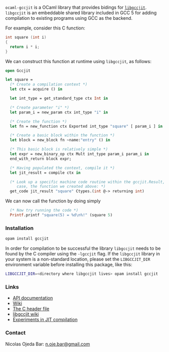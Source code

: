 `ocaml-gccjit` is a OCaml library that provides bidings for
[`libgccjit`](https://gcc.gnu.org/wiki/JIT).  `libgccjit` is an embeddable
shared library included in GCC 5 for adding compilation to existing programs
using GCC as the backend.

For example, consider this C function:

```c
int square (int i)
{
  return i * i;
}
```

We can construct this function at runtime using `libgccjit`, as follows:

```ocaml
open Gccjit

let square =
  (* Create a compilation context *)
  let ctx = acquire () in

  let int_type = get_standard_type ctx Int in

  (* Create parameter "i" *)
  let param_i = new_param ctx int_type "i" in

  (* Create the function *)
  let fn = new_function ctx Exported int_type "square" [ param_i ] in

  (* Create a basic block within the function *)
  let block = new_block fn ~name:"entry" () in

  (* This basic block is relatively simple *)
  let expr = new_binary_op ctx Mult int_type param_i param_i in
  end_with_return block expr;

  (* Having populated the context, compile it *)
  let jit_result = compile ctx in

  (* Look up a specific machine code routine within the gccjit.Result, in this
     case, the function we created above: *)
  get_code jit_result "square" Ctypes.(int @-> returning int)
```

We can now call the function by doing simply
```ocaml
  (* Now try running the code *)
  Printf.printf "square(5) = %d\n%!" (square 5)
```

### Installation

```bash
opam install gccjit
```

In order for compilation to be successful the library `libgccjit` needs to be
found by the C compiler using the `-lgccjit` flag.  If the `libgccjit` library
in your system is a non-standard location, please set the `LIBGCCJIT_DIR`
environment variable before installing this package, like this:

```bash
LIBGCCJIT_DIR=<directory where libgccjit lives> opam install gccjit
```

### Links

- [API documentation](https://nojb.github.io/ocaml-gccjit)
- [Wiki](https://github.com/nojb/ocaml-gccjit/wiki)
- [The C header file](https://github.com/gcc-mirror/gcc/blob/master/gcc/jit/libgccjit.h)
- [libgccjit wiki](https://gcc.gnu.org/wiki/JIT)
- [Experiments in JIT compilation](https://github.com/davidmalcolm/jittest)

### Contact

Nicolas Ojeda Bar: <n.oje.bar@gmail.com>
